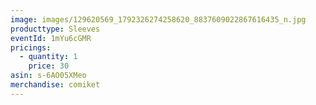 ```yaml
---
image: images/129620569_1792326274258620_8837609022867616435_n.jpg
producttype: Sleeves
eventId: 1mYu6cGMR
pricings:
  - quantity: 1
    price: 30
asin: s-6AO05XMeo
merchandise: comiket
---
```

